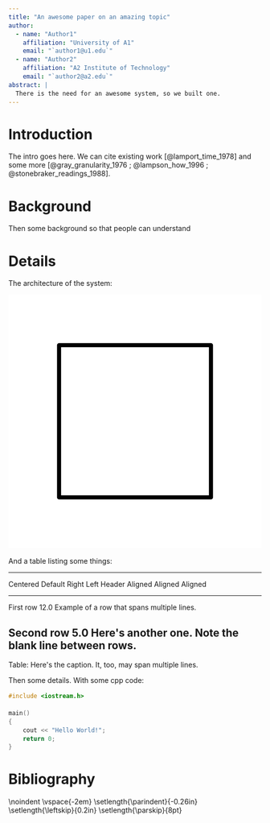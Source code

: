 ```yaml
---
title: "An awesome paper on an amazing topic"
author:
  - name: "Author1"
    affiliation: "University of A1"
    email: "`author1@u1.edu`"
  - name: "Author2"
    affiliation: "A2 Institute of Technology"
    email: "`author2@a2.edu`"
abstract: |
  There is the need for an awesome system, so we built one.
---
```


# Introduction

The intro goes here. We can cite existing work [@lamport_time_1978] 
and some more [@gray_granularity_1976 ; @lampson_how_1996 ; 
@stonebraker_readings_1988].

# Background

Then some background so that people can understand

# Details

The architecture of the system:

![Our system is fairly simple.](figures/square.png)

And a table listing some things:

-------------------------------------------------------------
 Centered   Default           Right Left
  Header    Aligned         Aligned Aligned
----------- ------- --------------- -------------------------
   First    row                12.0 Example of a row that
                                    spans multiple lines.

  Second    row                 5.0 Here's another one. Note
                                    the blank line between
                                    rows.
-------------------------------------------------------------

Table: Here's the caption. It, too, may span
multiple lines.

Then some details. With some cpp code:

```cpp
#include <iostream.h>

main()
{
    cout << "Hello World!";
    return 0;
}
```

# Bibliography

<!-- hanged biblio -->

\noindent
\vspace{-2em}
\setlength{\parindent}{-0.26in}
\setlength{\leftskip}{0.2in}
\setlength{\parskip}{8pt}
